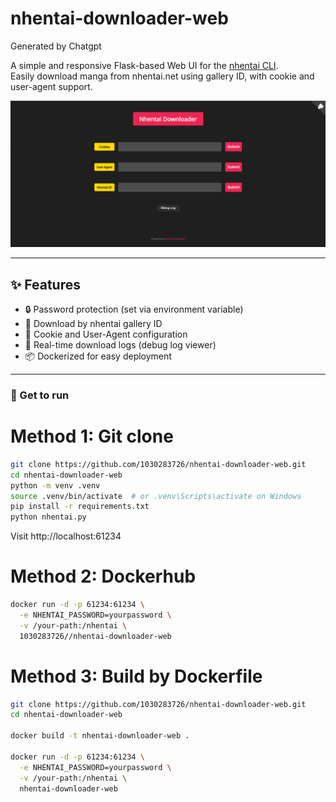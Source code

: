 # nhentai-downloader-web

Generated by Chatgpt

A simple and responsive Flask-based Web UI for the [nhentai CLI](https://github.com/RicterZ/nhentai).  
Easily download manga from nhentai.net using gallery ID, with cookie and user-agent support.

![screenshot](./src/screenshot.png)

---

## ✨ Features

- 🔒 Password protection (set via environment variable)
- 🔽 Download by nhentai gallery ID
- 🍪 Cookie and User-Agent configuration
- 🧾 Real-time download logs (debug log viewer)
- 📦 Dockerized for easy deployment

---

### 🔌 Get to run

# Method 1: Git clone
```bash
git clone https://github.com/1030283726/nhentai-downloader-web.git
cd nhentai-downloader-web
python -m venv .venv
source .venv/bin/activate  # or .venv\Scripts\activate on Windows
pip install -r requirements.txt
python nhentai.py
```
Visit http://localhost:61234



# Method 2: Dockerhub
```bash
docker run -d -p 61234:61234 \
  -e NHENTAI_PASSWORD=yourpassword \
  -v /your-path:/nhentai \
  1030283726//nhentai-downloader-web
```



# Method 3: Build by Dockerfile
```bash
git clone https://github.com/1030283726/nhentai-downloader-web.git
cd nhentai-downloader-web

docker build -t nhentai-downloader-web .

docker run -d -p 61234:61234 \
  -e NHENTAI_PASSWORD=yourpassword \
  -v /your-path:/nhentai \
  nhentai-downloader-web
```




